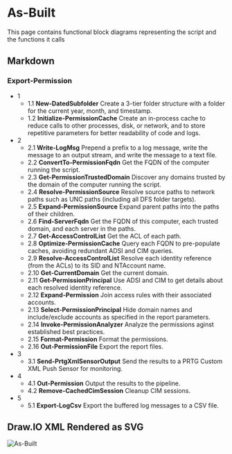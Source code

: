 # As-Built

This page contains functional block diagrams representing the script and the functions it calls

## Markdown

### Export-Permission

- 1
  - 1.1 **New-DatedSubfolder** Create a 3-tier folder structure with a folder for the current year, month, and timestamp.
  - 1.2 **Initialize-PermissionCache** Create an in-process cache to reduce calls to other processes, disk, or network, and to store repetitive parameters for better readability of code and logs.
- 2
  - 2.1 **Write-LogMsg** Prepend a prefix to a log message, write the message to an output stream, and write the message to a text file.
  - 2.2 **ConvertTo-PermissionFqdn** Get the FQDN of the computer running the script.
  - 2.3 **Get-PermissionTrustedDomain** Discover any domains trusted by the domain of the computer running the script.
  - 2.4 **Resolve-PermissionSource** Resolve source paths to network paths such as UNC paths (including all DFS folder targets).
  - 2.5 **Expand-PermissionSource** Expand parent paths into the paths of their children.
  - 2.6 **Find-ServerFqdn** Get the FQDN of this computer, each trusted domain, and each server in the paths.
  - 2.7 **Get-AccessControlList** Get the ACL of each path.
  - 2.8 **Optimize-PermissionCache** Query each FQDN to pre-populate caches, avoiding redundant ADSI and CIM queries.
  - 2.9 **Resolve-AccessControlList** Resolve each identity reference (from the ACLs) to its SID and NTAccount name.
  - 2.10 **Get-CurrentDomain** Get the current domain.
  - 2.11 **Get-PermissionPrincipal** Use ADSI and CIM to get details about each resolved identity reference.
  - 2.12 **Expand-Permission** Join access rules with their associated accounts.
  - 2.13 **Select-PermissionPrincipal** Hide domain names and include/exclude accounts as specified in the report parameters.
  - 2.14 **Invoke-PermissionAnalyzer** Analyze the permissions aginst established best practices.
  - 2.15 **Format-Permission** Format the permissions.
  - 2.16 **Out-PermissionFile** Export the report files.
- 3
  - 3.1 **Send-PrtgXmlSensorOutput** Send the results to a PRTG Custom XML Push Sensor for monitoring.
- 4
  - 4.1 **Out-Permission** Output the results to the pipeline.
  - 4.2 **Remove-CachedCimSession** Cleanup CIM sessions.
- 5
  - 5.1 **Export-LogCsv** Export the buffered log messages to a CSV file.

## Draw.IO XML Rendered as SVG

![As-Built](/img/FunctionalBlockDiagram_v1.svg)
